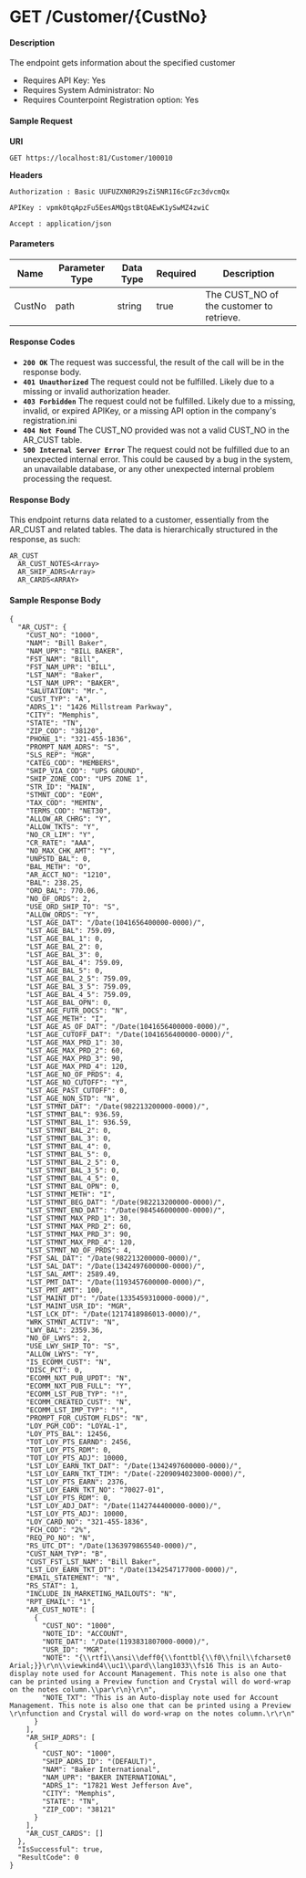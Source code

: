 # GET /Customer/{CustNo}

#### Description
The endpoint gets information about the specified customer

- Requires API Key: Yes
- Requires System Administrator: No
- Requires Counterpoint Registration option: Yes

#### Sample Request

**URI**

`GET https://localhost:81/Customer/100010`

**Headers**

`Authorization : Basic UUFUZXN0R29sZi5NR1I6cGFzc3dvcmQx`

`APIKey : vpmk0tqApzFu5EesAMQgstBtQAEwK1ySwMZ4zwiC`

`Accept : application/json`

#### Parameters
Name | Parameter Type | Data Type | Required | Description
---- | -------------- | --------- | -------- | -----------
CustNo | path | string | true | The CUST_NO of the customer to retrieve.

#### Response Codes
- **<code>200 OK</code>** The request was successful, the result of the call will be in the response body.
- **<code>401 Unauthorized</code>** The request could not be fulfilled. Likely due to a missing or invalid authorization header.
- **<code>403 Forbidden</code>** The request could not be fulfilled. Likely due to a missing, invalid, or expired APIKey, or a missing API option in the company's registration.ini 
- **<code>404 Not Found</code>** The CUST_NO provided was not a valid CUST_NO in the AR_CUST table.
- **<code>500 Internal Server Error</code>** The request could not be fulfilled due to an unexpected internal error. This could be caused by a bug in the system, an unavailable database, or any other unexpected internal problem processing the request.

#### Response Body
This endpoint returns data related to a customer, essentially from the AR_CUST and related tables. The data is hierarchically structured in the response, as such:

```
AR_CUST
  AR_CUST_NOTES<Array>
  AR_SHIP_ADRS<Array>
  AR_CARDS<ARRAY> 
```

#### Sample Response Body

```
{
  "AR_CUST": {
    "CUST_NO": "1000",
    "NAM": "Bill Baker",
    "NAM_UPR": "BILL BAKER",
    "FST_NAM": "Bill",
    "FST_NAM_UPR": "BILL",
    "LST_NAM": "Baker",
    "LST_NAM_UPR": "BAKER",
    "SALUTATION": "Mr.",
    "CUST_TYP": "A",
    "ADRS_1": "1426 Millstream Parkway",
    "CITY": "Memphis",
    "STATE": "TN",
    "ZIP_COD": "38120",
    "PHONE_1": "321-455-1836",
    "PROMPT_NAM_ADRS": "S",
    "SLS_REP": "MGR",
    "CATEG_COD": "MEMBERS",
    "SHIP_VIA_COD": "UPS GROUND",
    "SHIP_ZONE_COD": "UPS ZONE 1",
    "STR_ID": "MAIN",
    "STMNT_COD": "EOM",
    "TAX_COD": "MEMTN",
    "TERMS_COD": "NET30",
    "ALLOW_AR_CHRG": "Y",
    "ALLOW_TKTS": "Y",
    "NO_CR_LIM": "Y",
    "CR_RATE": "AAA",
    "NO_MAX_CHK_AMT": "Y",
    "UNPSTD_BAL": 0,
    "BAL_METH": "O",
    "AR_ACCT_NO": "1210",
    "BAL": 238.25,
    "ORD_BAL": 770.06,
    "NO_OF_ORDS": 2,
    "USE_ORD_SHIP_TO": "S",
    "ALLOW_ORDS": "Y",
    "LST_AGE_DAT": "/Date(1041656400000-0000)/",
    "LST_AGE_BAL": 759.09,
    "LST_AGE_BAL_1": 0,
    "LST_AGE_BAL_2": 0,
    "LST_AGE_BAL_3": 0,
    "LST_AGE_BAL_4": 759.09,
    "LST_AGE_BAL_5": 0,
    "LST_AGE_BAL_2_5": 759.09,
    "LST_AGE_BAL_3_5": 759.09,
    "LST_AGE_BAL_4_5": 759.09,
    "LST_AGE_BAL_OPN": 0,
    "LST_AGE_FUTR_DOCS": "N",
    "LST_AGE_METH": "I",
    "LST_AGE_AS_OF_DAT": "/Date(1041656400000-0000)/",
    "LST_AGE_CUTOFF_DAT": "/Date(1041656400000-0000)/",
    "LST_AGE_MAX_PRD_1": 30,
    "LST_AGE_MAX_PRD_2": 60,
    "LST_AGE_MAX_PRD_3": 90,
    "LST_AGE_MAX_PRD_4": 120,
    "LST_AGE_NO_OF_PRDS": 4,
    "LST_AGE_NO_CUTOFF": "Y",
    "LST_AGE_PAST_CUTOFF": 0,
    "LST_AGE_NON_STD": "N",
    "LST_STMNT_DAT": "/Date(982213200000-0000)/",
    "LST_STMNT_BAL": 936.59,
    "LST_STMNT_BAL_1": 936.59,
    "LST_STMNT_BAL_2": 0,
    "LST_STMNT_BAL_3": 0,
    "LST_STMNT_BAL_4": 0,
    "LST_STMNT_BAL_5": 0,
    "LST_STMNT_BAL_2_5": 0,
    "LST_STMNT_BAL_3_5": 0,
    "LST_STMNT_BAL_4_5": 0,
    "LST_STMNT_BAL_OPN": 0,
    "LST_STMNT_METH": "I",
    "LST_STMNT_BEG_DAT": "/Date(982213200000-0000)/",
    "LST_STMNT_END_DAT": "/Date(984546000000-0000)/",
    "LST_STMNT_MAX_PRD_1": 30,
    "LST_STMNT_MAX_PRD_2": 60,
    "LST_STMNT_MAX_PRD_3": 90,
    "LST_STMNT_MAX_PRD_4": 120,
    "LST_STMNT_NO_OF_PRDS": 4,
    "FST_SAL_DAT": "/Date(982213200000-0000)/",
    "LST_SAL_DAT": "/Date(1342497600000-0000)/",
    "LST_SAL_AMT": 2589.49,
    "LST_PMT_DAT": "/Date(1193457600000-0000)/",
    "LST_PMT_AMT": 100,
    "LST_MAINT_DT": "/Date(1335459310000-0000)/",
    "LST_MAINT_USR_ID": "MGR",
    "LST_LCK_DT": "/Date(1217418986013-0000)/",
    "WRK_STMNT_ACTIV": "N",
    "LWY_BAL": 2359.36,
    "NO_OF_LWYS": 2,
    "USE_LWY_SHIP_TO": "S",
    "ALLOW_LWYS": "Y",
    "IS_ECOMM_CUST": "N",
    "DISC_PCT": 0,
    "ECOMM_NXT_PUB_UPDT": "N",
    "ECOMM_NXT_PUB_FULL": "Y",
    "ECOMM_LST_PUB_TYP": "!",
    "ECOMM_CREATED_CUST": "N",
    "ECOMM_LST_IMP_TYP": "!",
    "PROMPT_FOR_CUSTOM_FLDS": "N",
    "LOY_PGM_COD": "LOYAL-1",
    "LOY_PTS_BAL": 12456,
    "TOT_LOY_PTS_EARND": 2456,
    "TOT_LOY_PTS_RDM": 0,
    "TOT_LOY_PTS_ADJ": 10000,
    "LST_LOY_EARN_TKT_DAT": "/Date(1342497600000-0000)/",
    "LST_LOY_EARN_TKT_TIM": "/Date(-2209094023000-0000)/",
    "LST_LOY_PTS_EARN": 2376,
    "LST_LOY_EARN_TKT_NO": "70027-01",
    "LST_LOY_PTS_RDM": 0,
    "LST_LOY_ADJ_DAT": "/Date(1142744400000-0000)/",
    "LST_LOY_PTS_ADJ": 10000,
    "LOY_CARD_NO": "321-455-1836",
    "FCH_COD": "2%",
    "REQ_PO_NO": "N",
    "RS_UTC_DT": "/Date(1363979865540-0000)/",
    "CUST_NAM_TYP": "B",
    "CUST_FST_LST_NAM": "Bill Baker",
    "LST_LOY_EARN_TKT_DT": "/Date(1342547177000-0000)/",
    "EMAIL_STATEMENT": "N",
    "RS_STAT": 1,
    "INCLUDE_IN_MARKETING_MAILOUTS": "N",
    "RPT_EMAIL": "1",
    "AR_CUST_NOTE": [
      {
        "CUST_NO": "1000",
        "NOTE_ID": "ACCOUNT",
        "NOTE_DAT": "/Date(1193831807000-0000)/",
        "USR_ID": "MGR",
        "NOTE": "{\\rtf1\\ansi\\deff0{\\fonttbl{\\f0\\fnil\\fcharset0 Arial;}}\r\n\\viewkind4\\uc1\\pard\\lang1033\\fs16 This is an Auto-display note used for Account Management. This note is also one that can be printed using a Preview function and Crystal will do word-wrap on the notes column.\\par\r\n}\r\n",
        "NOTE_TXT": "This is an Auto-display note used for Account Management. This note is also one that can be printed using a Preview \r\nfunction and Crystal will do word-wrap on the notes column.\r\r\n"
      }
    ],
    "AR_SHIP_ADRS": [
      {
        "CUST_NO": "1000",
        "SHIP_ADRS_ID": "(DEFAULT)",
        "NAM": "Baker International",
        "NAM_UPR": "BAKER INTERNATIONAL",
        "ADRS_1": "17821 West Jefferson Ave",
        "CITY": "Memphis",
        "STATE": "TN",
        "ZIP_COD": "38121"
      }
    ],
    "AR_CUST_CARDS": []
  },
  "IsSuccessful": true,
  "ResultCode": 0
}
```

